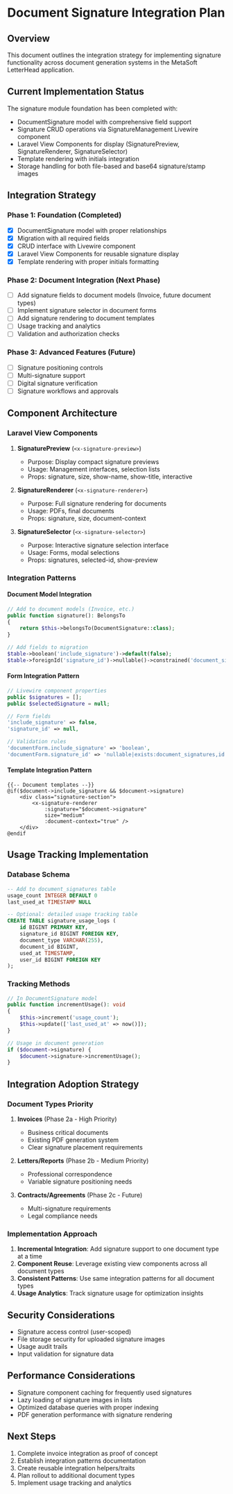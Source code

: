 # Document Signature Integration Plan

## Overview
This document outlines the integration strategy for implementing signature functionality across document generation systems in the MetaSoft LetterHead application.

## Current Implementation Status
The signature module foundation has been completed with:
- DocumentSignature model with comprehensive field support
- Signature CRUD operations via SignatureManagement Livewire component
- Laravel View Components for display (SignaturePreview, SignatureRenderer, SignatureSelector)
- Template rendering with initials integration
- Storage handling for both file-based and base64 signature/stamp images

## Integration Strategy

### Phase 1: Foundation (Completed)
- [x] DocumentSignature model with proper relationships
- [x] Migration with all required fields
- [x] CRUD interface with Livewire component
- [x] Laravel View Components for reusable signature display
- [x] Template rendering with proper initials formatting

### Phase 2: Document Integration (Next Phase)
- [ ] Add signature fields to document models (Invoice, future document types)
- [ ] Implement signature selector in document forms
- [ ] Add signature rendering to document templates
- [ ] Usage tracking and analytics
- [ ] Validation and authorization checks

### Phase 3: Advanced Features (Future)
- [ ] Signature positioning controls
- [ ] Multi-signature support
- [ ] Digital signature verification
- [ ] Signature workflows and approvals

## Component Architecture

### Laravel View Components
1. **SignaturePreview** (`<x-signature-preview>`)
   - Purpose: Display compact signature previews
   - Usage: Management interfaces, selection lists
   - Props: signature, size, show-name, show-title, interactive

2. **SignatureRenderer** (`<x-signature-renderer>`)
   - Purpose: Full signature rendering for documents
   - Usage: PDFs, final documents
   - Props: signature, size, document-context

3. **SignatureSelector** (`<x-signature-selector>`)
   - Purpose: Interactive signature selection interface
   - Usage: Forms, modal selections
   - Props: signatures, selected-id, show-preview

### Integration Patterns

#### Document Model Integration
```php
// Add to document models (Invoice, etc.)
public function signature(): BelongsTo
{
    return $this->belongsTo(DocumentSignature::class);
}

// Add fields to migration
$table->boolean('include_signature')->default(false);
$table->foreignId('signature_id')->nullable()->constrained('document_signatures');
```

#### Form Integration Pattern
```php
// Livewire component properties
public $signatures = [];
public $selectedSignature = null;

// Form fields
'include_signature' => false,
'signature_id' => null,

// Validation rules
'documentForm.include_signature' => 'boolean',
'documentForm.signature_id' => 'nullable|exists:document_signatures,id',
```

#### Template Integration Pattern
```blade
{{-- Document templates --}}
@if($document->include_signature && $document->signature)
    <div class="signature-section">
        <x-signature-renderer
            :signature="$document->signature"
            size="medium"
            :document-context="true" />
    </div>
@endif
```

## Usage Tracking Implementation

### Database Schema
```sql
-- Add to document_signatures table
usage_count INTEGER DEFAULT 0
last_used_at TIMESTAMP NULL

-- Optional: detailed usage tracking table
CREATE TABLE signature_usage_logs (
    id BIGINT PRIMARY KEY,
    signature_id BIGINT FOREIGN KEY,
    document_type VARCHAR(255),
    document_id BIGINT,
    used_at TIMESTAMP,
    user_id BIGINT FOREIGN KEY
);
```

### Tracking Methods
```php
// In DocumentSignature model
public function incrementUsage(): void
{
    $this->increment('usage_count');
    $this->update(['last_used_at' => now()]);
}

// Usage in document generation
if ($document->signature) {
    $document->signature->incrementUsage();
}
```

## Integration Adoption Strategy

### Document Types Priority
1. **Invoices** (Phase 2a - High Priority)
   - Business critical documents
   - Existing PDF generation system
   - Clear signature placement requirements

2. **Letters/Reports** (Phase 2b - Medium Priority)
   - Professional correspondence
   - Variable signature positioning needs

3. **Contracts/Agreements** (Phase 2c - Future)
   - Multi-signature requirements
   - Legal compliance needs

### Implementation Approach
1. **Incremental Integration**: Add signature support to one document type at a time
2. **Component Reuse**: Leverage existing view components across all document types
3. **Consistent Patterns**: Use same integration patterns for all document types
4. **Usage Analytics**: Track signature usage for optimization insights

## Security Considerations
- Signature access control (user-scoped)
- File storage security for uploaded signature images
- Usage audit trails
- Input validation for signature data

## Performance Considerations
- Signature component caching for frequently used signatures
- Lazy loading of signature images in lists
- Optimized database queries with proper indexing
- PDF generation performance with signature rendering

## Next Steps
1. Complete invoice integration as proof of concept
2. Establish integration patterns documentation
3. Create reusable integration helpers/traits
4. Plan rollout to additional document types
5. Implement usage tracking and analytics